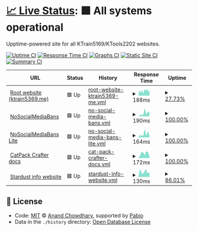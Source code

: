 # [📈 Live Status](https://status.ktrain5369.me): <!--live status--> **🟩 All systems operational**

Upptime-powered site for all KTrain5169/KTools2202 websites.

[![Uptime CI](https://github.com/KTrain5169/uptime-status/workflows/Uptime%20CI/badge.svg)](https://github.com/KTrain5169/uptime-status/actions?query=workflow%3A%22Uptime+CI%22)
[![Response Time CI](https://github.com/KTrain5169/uptime-status/workflows/Response%20Time%20CI/badge.svg)](https://github.com/KTrain5169/uptime-status/actions?query=workflow%3A%22Response+Time+CI%22)
[![Graphs CI](https://github.com/KTrain5169/uptime-status/workflows/Graphs%20CI/badge.svg)](https://github.com/KTrain5169/uptime-status/actions?query=workflow%3A%22Graphs+CI%22)
[![Static Site CI](https://github.com/KTrain5169/uptime-status/workflows/Static%20Site%20CI/badge.svg)](https://github.com/KTrain5169/uptime-status/actions?query=workflow%3A%22Static+Site+CI%22)
[![Summary CI](https://github.com/KTrain5169/uptime-status/workflows/Summary%20CI/badge.svg)](https://github.com/KTrain5169/uptime-status/actions?query=workflow%3A%22Summary+CI%22)

<!--start: status pages-->
<!-- This summary is generated by Upptime (https://github.com/upptime/upptime) -->
<!-- Do not edit this manually, your changes will be overwritten -->
<!-- prettier-ignore -->
| URL | Status | History | Response Time | Uptime |
| --- | ------ | ------- | ------------- | ------ |
| <img alt="" src="https://icons.duckduckgo.com/ip3/ktrain5369.me.ico" height="13"> [Root website (ktrain5369.me)](https://ktrain5369.me/) | 🟩 Up | [root-website-ktrain5369-me.yml](https://github.com/KTrain5169/uptime-status/commits/HEAD/history/root-website-ktrain5369-me.yml) | <details><summary><img alt="Response time graph" src="./graphs/root-website-ktrain5369-me/response-time-week.png" height="20"> 188ms</summary><br><a href="https://status.ktrain5369.me/history/root-website-ktrain5369-me"><img alt="Response time 211" src="https://img.shields.io/endpoint?url=https%3A%2F%2Fraw.githubusercontent.com%2FKTrain5169%2Fuptime-status%2FHEAD%2Fapi%2Froot-website-ktrain5369-me%2Fresponse-time.json"></a><br><a href="https://status.ktrain5369.me/history/root-website-ktrain5369-me"><img alt="24-hour response time 182" src="https://img.shields.io/endpoint?url=https%3A%2F%2Fraw.githubusercontent.com%2FKTrain5169%2Fuptime-status%2FHEAD%2Fapi%2Froot-website-ktrain5369-me%2Fresponse-time-day.json"></a><br><a href="https://status.ktrain5369.me/history/root-website-ktrain5369-me"><img alt="7-day response time 188" src="https://img.shields.io/endpoint?url=https%3A%2F%2Fraw.githubusercontent.com%2FKTrain5169%2Fuptime-status%2FHEAD%2Fapi%2Froot-website-ktrain5369-me%2Fresponse-time-week.json"></a><br><a href="https://status.ktrain5369.me/history/root-website-ktrain5369-me"><img alt="30-day response time 207" src="https://img.shields.io/endpoint?url=https%3A%2F%2Fraw.githubusercontent.com%2FKTrain5169%2Fuptime-status%2FHEAD%2Fapi%2Froot-website-ktrain5369-me%2Fresponse-time-month.json"></a><br><a href="https://status.ktrain5369.me/history/root-website-ktrain5369-me"><img alt="1-year response time 211" src="https://img.shields.io/endpoint?url=https%3A%2F%2Fraw.githubusercontent.com%2FKTrain5169%2Fuptime-status%2FHEAD%2Fapi%2Froot-website-ktrain5369-me%2Fresponse-time-year.json"></a></details> | <details><summary><a href="https://status.ktrain5369.me/history/root-website-ktrain5369-me">27.73%</a></summary><a href="https://status.ktrain5369.me/history/root-website-ktrain5369-me"><img alt="All-time uptime 89.25%" src="https://img.shields.io/endpoint?url=https%3A%2F%2Fraw.githubusercontent.com%2FKTrain5169%2Fuptime-status%2FHEAD%2Fapi%2Froot-website-ktrain5369-me%2Fuptime.json"></a><br><a href="https://status.ktrain5369.me/history/root-website-ktrain5369-me"><img alt="24-hour uptime 97.94%" src="https://img.shields.io/endpoint?url=https%3A%2F%2Fraw.githubusercontent.com%2FKTrain5169%2Fuptime-status%2FHEAD%2Fapi%2Froot-website-ktrain5369-me%2Fuptime-day.json"></a><br><a href="https://status.ktrain5369.me/history/root-website-ktrain5369-me"><img alt="7-day uptime 27.73%" src="https://img.shields.io/endpoint?url=https%3A%2F%2Fraw.githubusercontent.com%2FKTrain5169%2Fuptime-status%2FHEAD%2Fapi%2Froot-website-ktrain5369-me%2Fuptime-week.json"></a><br><a href="https://status.ktrain5369.me/history/root-website-ktrain5369-me"><img alt="30-day uptime 83.33%" src="https://img.shields.io/endpoint?url=https%3A%2F%2Fraw.githubusercontent.com%2FKTrain5169%2Fuptime-status%2FHEAD%2Fapi%2Froot-website-ktrain5369-me%2Fuptime-month.json"></a><br><a href="https://status.ktrain5369.me/history/root-website-ktrain5369-me"><img alt="1-year uptime 89.25%" src="https://img.shields.io/endpoint?url=https%3A%2F%2Fraw.githubusercontent.com%2FKTrain5169%2Fuptime-status%2FHEAD%2Fapi%2Froot-website-ktrain5369-me%2Fuptime-year.json"></a></details>
| <img alt="" src="https://icons.duckduckgo.com/ip3/socialmediabans.ktrain5369.me.ico" height="13"> [NoSocialMediaBans](https://socialmediabans.ktrain5369.me/) | 🟩 Up | [no-social-media-bans.yml](https://github.com/KTrain5169/uptime-status/commits/HEAD/history/no-social-media-bans.yml) | <details><summary><img alt="Response time graph" src="./graphs/no-social-media-bans/response-time-week.png" height="20"> 190ms</summary><br><a href="https://status.ktrain5369.me/history/no-social-media-bans"><img alt="Response time 225" src="https://img.shields.io/endpoint?url=https%3A%2F%2Fraw.githubusercontent.com%2FKTrain5169%2Fuptime-status%2FHEAD%2Fapi%2Fno-social-media-bans%2Fresponse-time.json"></a><br><a href="https://status.ktrain5369.me/history/no-social-media-bans"><img alt="24-hour response time 232" src="https://img.shields.io/endpoint?url=https%3A%2F%2Fraw.githubusercontent.com%2FKTrain5169%2Fuptime-status%2FHEAD%2Fapi%2Fno-social-media-bans%2Fresponse-time-day.json"></a><br><a href="https://status.ktrain5369.me/history/no-social-media-bans"><img alt="7-day response time 190" src="https://img.shields.io/endpoint?url=https%3A%2F%2Fraw.githubusercontent.com%2FKTrain5169%2Fuptime-status%2FHEAD%2Fapi%2Fno-social-media-bans%2Fresponse-time-week.json"></a><br><a href="https://status.ktrain5369.me/history/no-social-media-bans"><img alt="30-day response time 216" src="https://img.shields.io/endpoint?url=https%3A%2F%2Fraw.githubusercontent.com%2FKTrain5169%2Fuptime-status%2FHEAD%2Fapi%2Fno-social-media-bans%2Fresponse-time-month.json"></a><br><a href="https://status.ktrain5369.me/history/no-social-media-bans"><img alt="1-year response time 225" src="https://img.shields.io/endpoint?url=https%3A%2F%2Fraw.githubusercontent.com%2FKTrain5169%2Fuptime-status%2FHEAD%2Fapi%2Fno-social-media-bans%2Fresponse-time-year.json"></a></details> | <details><summary><a href="https://status.ktrain5369.me/history/no-social-media-bans">100.00%</a></summary><a href="https://status.ktrain5369.me/history/no-social-media-bans"><img alt="All-time uptime 99.97%" src="https://img.shields.io/endpoint?url=https%3A%2F%2Fraw.githubusercontent.com%2FKTrain5169%2Fuptime-status%2FHEAD%2Fapi%2Fno-social-media-bans%2Fuptime.json"></a><br><a href="https://status.ktrain5369.me/history/no-social-media-bans"><img alt="24-hour uptime 100.00%" src="https://img.shields.io/endpoint?url=https%3A%2F%2Fraw.githubusercontent.com%2FKTrain5169%2Fuptime-status%2FHEAD%2Fapi%2Fno-social-media-bans%2Fuptime-day.json"></a><br><a href="https://status.ktrain5369.me/history/no-social-media-bans"><img alt="7-day uptime 100.00%" src="https://img.shields.io/endpoint?url=https%3A%2F%2Fraw.githubusercontent.com%2FKTrain5169%2Fuptime-status%2FHEAD%2Fapi%2Fno-social-media-bans%2Fuptime-week.json"></a><br><a href="https://status.ktrain5369.me/history/no-social-media-bans"><img alt="30-day uptime 99.96%" src="https://img.shields.io/endpoint?url=https%3A%2F%2Fraw.githubusercontent.com%2FKTrain5169%2Fuptime-status%2FHEAD%2Fapi%2Fno-social-media-bans%2Fuptime-month.json"></a><br><a href="https://status.ktrain5369.me/history/no-social-media-bans"><img alt="1-year uptime 99.97%" src="https://img.shields.io/endpoint?url=https%3A%2F%2Fraw.githubusercontent.com%2FKTrain5169%2Fuptime-status%2FHEAD%2Fapi%2Fno-social-media-bans%2Fuptime-year.json"></a></details>
| <img alt="" src="https://icons.duckduckgo.com/ip3/socialmediabans-lite.ktrain5369.me.ico" height="13"> [NoSocialMediaBans Lite](https://socialmediabans-lite.ktrain5369.me/) | 🟩 Up | [no-social-media-bans-lite.yml](https://github.com/KTrain5169/uptime-status/commits/HEAD/history/no-social-media-bans-lite.yml) | <details><summary><img alt="Response time graph" src="./graphs/no-social-media-bans-lite/response-time-week.png" height="20"> 164ms</summary><br><a href="https://status.ktrain5369.me/history/no-social-media-bans-lite"><img alt="Response time 199" src="https://img.shields.io/endpoint?url=https%3A%2F%2Fraw.githubusercontent.com%2FKTrain5169%2Fuptime-status%2FHEAD%2Fapi%2Fno-social-media-bans-lite%2Fresponse-time.json"></a><br><a href="https://status.ktrain5369.me/history/no-social-media-bans-lite"><img alt="24-hour response time 55" src="https://img.shields.io/endpoint?url=https%3A%2F%2Fraw.githubusercontent.com%2FKTrain5169%2Fuptime-status%2FHEAD%2Fapi%2Fno-social-media-bans-lite%2Fresponse-time-day.json"></a><br><a href="https://status.ktrain5369.me/history/no-social-media-bans-lite"><img alt="7-day response time 164" src="https://img.shields.io/endpoint?url=https%3A%2F%2Fraw.githubusercontent.com%2FKTrain5169%2Fuptime-status%2FHEAD%2Fapi%2Fno-social-media-bans-lite%2Fresponse-time-week.json"></a><br><a href="https://status.ktrain5369.me/history/no-social-media-bans-lite"><img alt="30-day response time 200" src="https://img.shields.io/endpoint?url=https%3A%2F%2Fraw.githubusercontent.com%2FKTrain5169%2Fuptime-status%2FHEAD%2Fapi%2Fno-social-media-bans-lite%2Fresponse-time-month.json"></a><br><a href="https://status.ktrain5369.me/history/no-social-media-bans-lite"><img alt="1-year response time 199" src="https://img.shields.io/endpoint?url=https%3A%2F%2Fraw.githubusercontent.com%2FKTrain5169%2Fuptime-status%2FHEAD%2Fapi%2Fno-social-media-bans-lite%2Fresponse-time-year.json"></a></details> | <details><summary><a href="https://status.ktrain5369.me/history/no-social-media-bans-lite">100.00%</a></summary><a href="https://status.ktrain5369.me/history/no-social-media-bans-lite"><img alt="All-time uptime 99.97%" src="https://img.shields.io/endpoint?url=https%3A%2F%2Fraw.githubusercontent.com%2FKTrain5169%2Fuptime-status%2FHEAD%2Fapi%2Fno-social-media-bans-lite%2Fuptime.json"></a><br><a href="https://status.ktrain5369.me/history/no-social-media-bans-lite"><img alt="24-hour uptime 100.00%" src="https://img.shields.io/endpoint?url=https%3A%2F%2Fraw.githubusercontent.com%2FKTrain5169%2Fuptime-status%2FHEAD%2Fapi%2Fno-social-media-bans-lite%2Fuptime-day.json"></a><br><a href="https://status.ktrain5369.me/history/no-social-media-bans-lite"><img alt="7-day uptime 100.00%" src="https://img.shields.io/endpoint?url=https%3A%2F%2Fraw.githubusercontent.com%2FKTrain5169%2Fuptime-status%2FHEAD%2Fapi%2Fno-social-media-bans-lite%2Fuptime-week.json"></a><br><a href="https://status.ktrain5369.me/history/no-social-media-bans-lite"><img alt="30-day uptime 99.96%" src="https://img.shields.io/endpoint?url=https%3A%2F%2Fraw.githubusercontent.com%2FKTrain5169%2Fuptime-status%2FHEAD%2Fapi%2Fno-social-media-bans-lite%2Fuptime-month.json"></a><br><a href="https://status.ktrain5369.me/history/no-social-media-bans-lite"><img alt="1-year uptime 99.97%" src="https://img.shields.io/endpoint?url=https%3A%2F%2Fraw.githubusercontent.com%2FKTrain5169%2Fuptime-status%2FHEAD%2Fapi%2Fno-social-media-bans-lite%2Fuptime-year.json"></a></details>
| <img alt="" src="https://icons.duckduckgo.com/ip3/catpacks.ktrain5369.me.ico" height="13"> [CatPack Crafter docs](https://catpacks.ktrain5369.me/) | 🟩 Up | [cat-pack-crafter-docs.yml](https://github.com/KTrain5169/uptime-status/commits/HEAD/history/cat-pack-crafter-docs.yml) | <details><summary><img alt="Response time graph" src="./graphs/cat-pack-crafter-docs/response-time-week.png" height="20"> 172ms</summary><br><a href="https://status.ktrain5369.me/history/cat-pack-crafter-docs"><img alt="Response time 208" src="https://img.shields.io/endpoint?url=https%3A%2F%2Fraw.githubusercontent.com%2FKTrain5169%2Fuptime-status%2FHEAD%2Fapi%2Fcat-pack-crafter-docs%2Fresponse-time.json"></a><br><a href="https://status.ktrain5369.me/history/cat-pack-crafter-docs"><img alt="24-hour response time 51" src="https://img.shields.io/endpoint?url=https%3A%2F%2Fraw.githubusercontent.com%2FKTrain5169%2Fuptime-status%2FHEAD%2Fapi%2Fcat-pack-crafter-docs%2Fresponse-time-day.json"></a><br><a href="https://status.ktrain5369.me/history/cat-pack-crafter-docs"><img alt="7-day response time 172" src="https://img.shields.io/endpoint?url=https%3A%2F%2Fraw.githubusercontent.com%2FKTrain5169%2Fuptime-status%2FHEAD%2Fapi%2Fcat-pack-crafter-docs%2Fresponse-time-week.json"></a><br><a href="https://status.ktrain5369.me/history/cat-pack-crafter-docs"><img alt="30-day response time 199" src="https://img.shields.io/endpoint?url=https%3A%2F%2Fraw.githubusercontent.com%2FKTrain5169%2Fuptime-status%2FHEAD%2Fapi%2Fcat-pack-crafter-docs%2Fresponse-time-month.json"></a><br><a href="https://status.ktrain5369.me/history/cat-pack-crafter-docs"><img alt="1-year response time 208" src="https://img.shields.io/endpoint?url=https%3A%2F%2Fraw.githubusercontent.com%2FKTrain5169%2Fuptime-status%2FHEAD%2Fapi%2Fcat-pack-crafter-docs%2Fresponse-time-year.json"></a></details> | <details><summary><a href="https://status.ktrain5369.me/history/cat-pack-crafter-docs">100.00%</a></summary><a href="https://status.ktrain5369.me/history/cat-pack-crafter-docs"><img alt="All-time uptime 99.97%" src="https://img.shields.io/endpoint?url=https%3A%2F%2Fraw.githubusercontent.com%2FKTrain5169%2Fuptime-status%2FHEAD%2Fapi%2Fcat-pack-crafter-docs%2Fuptime.json"></a><br><a href="https://status.ktrain5369.me/history/cat-pack-crafter-docs"><img alt="24-hour uptime 100.00%" src="https://img.shields.io/endpoint?url=https%3A%2F%2Fraw.githubusercontent.com%2FKTrain5169%2Fuptime-status%2FHEAD%2Fapi%2Fcat-pack-crafter-docs%2Fuptime-day.json"></a><br><a href="https://status.ktrain5369.me/history/cat-pack-crafter-docs"><img alt="7-day uptime 100.00%" src="https://img.shields.io/endpoint?url=https%3A%2F%2Fraw.githubusercontent.com%2FKTrain5169%2Fuptime-status%2FHEAD%2Fapi%2Fcat-pack-crafter-docs%2Fuptime-week.json"></a><br><a href="https://status.ktrain5369.me/history/cat-pack-crafter-docs"><img alt="30-day uptime 99.96%" src="https://img.shields.io/endpoint?url=https%3A%2F%2Fraw.githubusercontent.com%2FKTrain5169%2Fuptime-status%2FHEAD%2Fapi%2Fcat-pack-crafter-docs%2Fuptime-month.json"></a><br><a href="https://status.ktrain5369.me/history/cat-pack-crafter-docs"><img alt="1-year uptime 99.97%" src="https://img.shields.io/endpoint?url=https%3A%2F%2Fraw.githubusercontent.com%2FKTrain5169%2Fuptime-status%2FHEAD%2Fapi%2Fcat-pack-crafter-docs%2Fuptime-year.json"></a></details>
| <img alt="" src="https://icons.duckduckgo.com/ip3/stardust.ktrain5369.me.ico" height="13"> [Stardust info website](https://stardust.ktrain5369.me/) | 🟩 Up | [stardust-info-website.yml](https://github.com/KTrain5169/uptime-status/commits/HEAD/history/stardust-info-website.yml) | <details><summary><img alt="Response time graph" src="./graphs/stardust-info-website/response-time-week.png" height="20"> 130ms</summary><br><a href="https://status.ktrain5369.me/history/stardust-info-website"><img alt="Response time 185" src="https://img.shields.io/endpoint?url=https%3A%2F%2Fraw.githubusercontent.com%2FKTrain5169%2Fuptime-status%2FHEAD%2Fapi%2Fstardust-info-website%2Fresponse-time.json"></a><br><a href="https://status.ktrain5369.me/history/stardust-info-website"><img alt="24-hour response time 93" src="https://img.shields.io/endpoint?url=https%3A%2F%2Fraw.githubusercontent.com%2FKTrain5169%2Fuptime-status%2FHEAD%2Fapi%2Fstardust-info-website%2Fresponse-time-day.json"></a><br><a href="https://status.ktrain5369.me/history/stardust-info-website"><img alt="7-day response time 130" src="https://img.shields.io/endpoint?url=https%3A%2F%2Fraw.githubusercontent.com%2FKTrain5169%2Fuptime-status%2FHEAD%2Fapi%2Fstardust-info-website%2Fresponse-time-week.json"></a><br><a href="https://status.ktrain5369.me/history/stardust-info-website"><img alt="30-day response time 179" src="https://img.shields.io/endpoint?url=https%3A%2F%2Fraw.githubusercontent.com%2FKTrain5169%2Fuptime-status%2FHEAD%2Fapi%2Fstardust-info-website%2Fresponse-time-month.json"></a><br><a href="https://status.ktrain5369.me/history/stardust-info-website"><img alt="1-year response time 185" src="https://img.shields.io/endpoint?url=https%3A%2F%2Fraw.githubusercontent.com%2FKTrain5169%2Fuptime-status%2FHEAD%2Fapi%2Fstardust-info-website%2Fresponse-time-year.json"></a></details> | <details><summary><a href="https://status.ktrain5369.me/history/stardust-info-website">86.01%</a></summary><a href="https://status.ktrain5369.me/history/stardust-info-website"><img alt="All-time uptime 97.90%" src="https://img.shields.io/endpoint?url=https%3A%2F%2Fraw.githubusercontent.com%2FKTrain5169%2Fuptime-status%2FHEAD%2Fapi%2Fstardust-info-website%2Fuptime.json"></a><br><a href="https://status.ktrain5369.me/history/stardust-info-website"><img alt="24-hour uptime 2.07%" src="https://img.shields.io/endpoint?url=https%3A%2F%2Fraw.githubusercontent.com%2FKTrain5169%2Fuptime-status%2FHEAD%2Fapi%2Fstardust-info-website%2Fuptime-day.json"></a><br><a href="https://status.ktrain5369.me/history/stardust-info-website"><img alt="7-day uptime 86.01%" src="https://img.shields.io/endpoint?url=https%3A%2F%2Fraw.githubusercontent.com%2FKTrain5169%2Fuptime-status%2FHEAD%2Fapi%2Fstardust-info-website%2Fuptime-week.json"></a><br><a href="https://status.ktrain5369.me/history/stardust-info-website"><img alt="30-day uptime 96.74%" src="https://img.shields.io/endpoint?url=https%3A%2F%2Fraw.githubusercontent.com%2FKTrain5169%2Fuptime-status%2FHEAD%2Fapi%2Fstardust-info-website%2Fuptime-month.json"></a><br><a href="https://status.ktrain5369.me/history/stardust-info-website"><img alt="1-year uptime 97.90%" src="https://img.shields.io/endpoint?url=https%3A%2F%2Fraw.githubusercontent.com%2FKTrain5169%2Fuptime-status%2FHEAD%2Fapi%2Fstardust-info-website%2Fuptime-year.json"></a></details>

<!--end: status pages-->

## 📄 License

- Code: [MIT](./LICENSE) © [Anand Chowdhary](https://anandchowdhary.com), supported by [Pabio](https://pabio.com)
- Data in the `./history` directory: [Open Database License](https://opendatacommons.org/licenses/odbl/1-0/)

